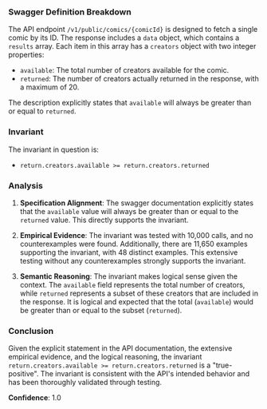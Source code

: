 ### Swagger Definition Breakdown

The API endpoint `/v1/public/comics/{comicId}` is designed to fetch a single comic by its ID. The response includes a `data` object, which contains a `results` array. Each item in this array has a `creators` object with two integer properties:
- `available`: The total number of creators available for the comic.
- `returned`: The number of creators actually returned in the response, with a maximum of 20.

The description explicitly states that `available` will always be greater than or equal to `returned`.

### Invariant

The invariant in question is:
- `return.creators.available >= return.creators.returned`

### Analysis

1. **Specification Alignment**: The swagger documentation explicitly states that the `available` value will always be greater than or equal to the `returned` value. This directly supports the invariant.

2. **Empirical Evidence**: The invariant was tested with 10,000 calls, and no counterexamples were found. Additionally, there are 11,650 examples supporting the invariant, with 48 distinct examples. This extensive testing without any counterexamples strongly supports the invariant.

3. **Semantic Reasoning**: The invariant makes logical sense given the context. The `available` field represents the total number of creators, while `returned` represents a subset of these creators that are included in the response. It is logical and expected that the total (`available`) would be greater than or equal to the subset (`returned`).

### Conclusion

Given the explicit statement in the API documentation, the extensive empirical evidence, and the logical reasoning, the invariant `return.creators.available >= return.creators.returned` is a "true-positive". The invariant is consistent with the API's intended behavior and has been thoroughly validated through testing.

**Confidence**: 1.0
